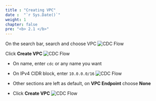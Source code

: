 ```yaml
---
title : "Creating VPC"
date :  "`r Sys.Date()`" 
weight: 1
chapter: false
pre: "<b> 2.1 </b>"
---
```


On the search bar, search and choose VPC
![CDC Flow](/images/vpc-1.png)

Click **Create VPC**
![CDC Flow](/images/vpc-2.png)

- On name, enter `cdc` or any name you want
- On IPv4 CIDR block, enter `10.0.0.0/16`
![CDC Flow](/images/vpc-3.png)

- Other sections are left as default, on **VPC Endpoint** choose **None**
- Click **Create VPC**
![CDC Flow](/images/vpc-4.png)
